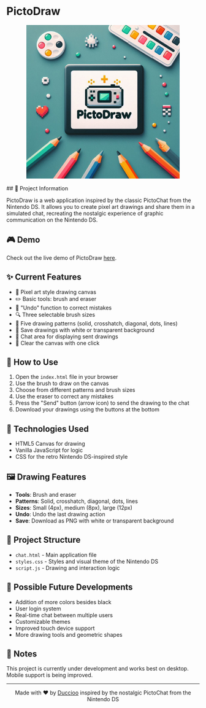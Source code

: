 # PictoDraw
<!-- markdownlint-disable MD033 -->
<p align="center">
  <img src="assets/logo_pictodraw.png" alt="PictoDraw Logo" width="400"/>
</p>
<!-- markdownlint-disable MD033 -->
## 📱 Project Information

PictoDraw is a web application inspired by the classic PictoChat from the Nintendo DS. It allows you to create pixel art drawings and share them in a simulated chat, recreating the nostalgic experience of graphic communication on the Nintendo DS.

## 🎮 Demo

Check out the live demo of PictoDraw [here](https://duccioo.github.io/PictoDraw/).

## ✨ Current Features

- 🎨 Pixel art style drawing canvas
- ✏️ Basic tools: brush and eraser
- 🔄 "Undo" function to correct mistakes
- 🔍 Three selectable brush sizes
- 📝 Five drawing patterns (solid, crosshatch, diagonal, dots, lines)
- 💾 Save drawings with white or transparent background
- 💬 Chat area for displaying sent drawings
- 🧹 Clear the canvas with one click

## 🚀 How to Use

1. Open the `index.html` file in your browser
2. Use the brush to draw on the canvas
3. Choose from different patterns and brush sizes
4. Use the eraser to correct any mistakes
5. Press the "Send" button (arrow icon) to send the drawing to the chat
6. Download your drawings using the buttons at the bottom

## 🔧 Technologies Used

- HTML5 Canvas for drawing
- Vanilla JavaScript for logic
- CSS for the retro Nintendo DS-inspired style

## 🖼️ Drawing Features

- **Tools**: Brush and eraser
- **Patterns**: Solid, crosshatch, diagonal, dots, lines
- **Sizes**: Small (4px), medium (8px), large (12px)
- **Undo**: Undo the last drawing action
- **Save**: Download as PNG with white or transparent background

## 📂 Project Structure

- `chat.html` - Main application file
- `styles.css` - Styles and visual theme of the Nintendo DS
- `script.js` - Drawing and interaction logic

## 🔮 Possible Future Developments

- Addition of more colors besides black
- User login system
- Real-time chat between multiple users
- Customizable themes
- Improved touch device support
- More drawing tools and geometric shapes

## 📝 Notes

This project is currently under development and works best on desktop. Mobile support is being improved.

---

<!-- markdownlint-disable MD033 -->
<div align="center">
  <p>Made with ❤️ by <a href="https://github.com/Duccioo">Duccioo</a> inspired by the nostalgic PictoChat from the Nintendo DS</p>
</div>
<!-- markdownlint-enable MD033 -->
